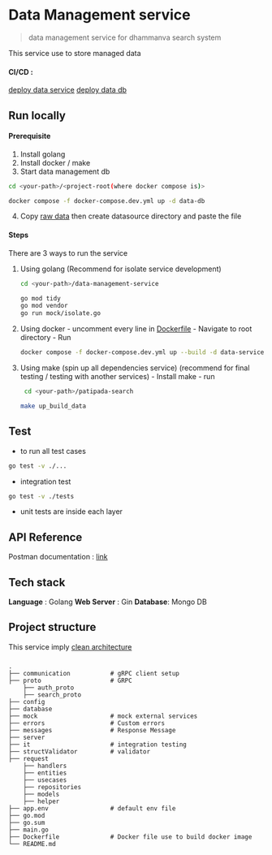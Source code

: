 # Data Management service

> data management service for dhammanva search system

This service use to store managed data

#### CI/CD : 
[deploy data service](../.github/workflows/data-deploy.yml)
[deploy data db](../.github/workflows/data-db.yml)

## Run locally

#### Prerequisite

1. Install golang
2. Install docker / make
3. Start data management db
``` bash
cd <your-path>/<project-root(where docker compose is)>
```
``` bash
docker compose -f docker-compose.dev.yml up -d data-db
```
4. Copy [raw data](../data/record/raw-data.csv) then create datasource directory and paste the file

#### Steps
There are 3 ways to run the service 
  1. Using golang (Recommend for isolate service development)
      ``` bash
      cd <your-path>/data-management-service
      ```
      ```bash
      go mod tidy
      go mod vendor
      go run mock/isolate.go 
      ```
  2. Using docker
    - uncomment every line in [Dockerfile](./Dockerfile)
    - Navigate to root directory
    - Run
      ```bash
      docker compose -f docker-compose.dev.yml up --build -d data-service 
      ```
  3. Using make (spin up all dependencies service) (recommend for final testing / testing with another services)
    - Install make
    - run
     ``` bash
      cd <your-path>/patipada-search
      ```
      ```bash
      make up_build_data
      ```

## Test
-  to run all test cases
```bash
go test -v ./...
```
- integration test 
```bash
go test -v ./tests
```
- unit tests are inside each layer

## API Reference

Postman documentation : [link](https://documenter.getpostman.com/view/14178897/2s9YsNdVnb)

## Tech stack

**Language** : Golang
**Web Server** : Gin
**Database**: Mongo DB

## Project structure

This service imply [clean architecture](https://blog.cleancoder.com/uncle-bob/2012/08/13/the-clean-architecture.html)

###

    .
    ├── communication           # gRPC client setup
    ├── proto                   # GRPC
        ├── auth_proto 
        ├── search_proto 
    ├── config
    ├── database
    ├── mock                    # mock external services
    ├── errors                  # Custom errors
    ├── messages                # Response Message
    ├── server
    ├── it                      # integration testing
    ├── structValidator         # validator
    ├── request
        ├── handlers
        ├── entities
        ├── usecases
        ├── repositories
        ├── models
        ├── helper
    ├── app.env                 # default env file
    ├── go.mod
    ├── go.sum
    ├── main.go
    ├── Dockerfile              # Docker file use to build docker image
    └── README.md
